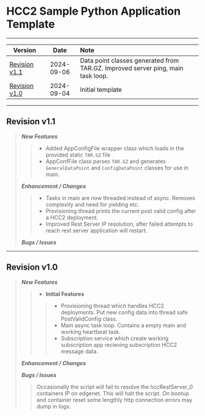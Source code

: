 # HCC2 Sample Python Application Template
----

| Version                               | Date       | Note                                                                             |
|---------------------------------------|:----------:|:---------------------------------------------------------------------------------|
| [Revision v1.1](##revision-v11)       | 2024-09-06 | Data point classes generated from TAR.GZ. Improved server ping, main task loop.
| [Revision v1.0](##revision-v10)       | 2024-09-04 | Initial template

---
## Revision v1.1

> ***New Features***
>> - Added AppConfigFile wrapper class which loads in the provided static `TAR.GZ` file
>> - AppConfFile class parses `TAR.GZ` and generates `GeneralDataPoint` and `ConfigDataPoint` classes for use in main.
>
> ***Enhancement / Changes***
>> - Tasks in main are now threaded instead of async. Removes complexity and need for yielding etc.
>> - Provisioning thread prints the current post valid config after a HCC2 deployment.
>> - Improved Rest Server IP resolution, after failed attempts to reach rest server application will restart.
>
> ***Bugs / Issues*** 
>

---
## Revision v1.0

> ***New Features***
>> - **Initial Features**
>>> - Provisioning thread which handles HCC2 deployments. Put new config data into thread safe PostValidConfig class.
>>> - Main async task loop. Contains a empty main and working heartbeat task.
>>> - Subscription service which create working subscription app recieving subscription HCC2 message data.
>
> ***Enhancement / Changes***
>
> ***Bugs / Issues*** 
>> Occasionally the script will fail to resolve the hccRestServer_0 containers IP on edgenet. This will halt the script.
>> On bootup and container reset some lengthly http connection errors may dump in logs.
>

